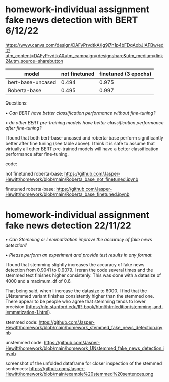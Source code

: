 # homework-individual assignment fake news detection with BERT 6/12/22


https://www.canva.com/design/DAFyPrvdtkA/Ig9j7h1p4bFDqAobJIAFBw/edit?utm_content=DAFyPrvdtkA&utm_campaign=designshare&utm_medium=link2&utm_source=sharebutton


| model |  not finetuned   |finetuned (3 epochs) | 
|  ---- |  ----  | ----  |
bert-base-uncased |  0.494 | 0.975 |
Roberta-base |  0.495 | 0.997 |

Questions: 

  • _Can BERT have better classification performance without fine-tuning?_
  
  • _do other BERT pre-training models have better classification performance after fine-tuning?_
  
I found that both bert-base-uncased and roberta-base perform significantly better after fine tuning (see table above). I think it is safe to assume that virtually all other BERT pre-trained models will have a better classification performance after fine-tuning.

code:

not finetuned roberta-base: https://github.com/Jasper-Hewitt/homework/blob/main/Roberta_base_not_finetuned.ipynb

finetuned roberta-base: https://github.com/Jasper-Hewitt/homework/blob/main/Roberta_base_finetuned.ipynb





# homework-individual assignment fake news detection 22/11/22

  • _Can Stemming or Lemmatization improve the accuracy of fake news detection?_
  
  • _Please perform an experiment and provide test results in any format._

I found that stemming slightly increases the accuracy of fake news detection from 0.9041 to 0.9079. I reran the code several times and the stemmed text finishes higher consistenly. This was done with a datasize of 4000 and a maximum_df of 0.6. 

That being said, when I increase the datasize to 6000. I find that the UNstemmed variant finishes consistently higher than the stemmed one. There appear to
be people who agree that stemming tends to lower precision (https://nlp.stanford.edu/IR-book/html/htmledition/stemming-and-lemmatization-1.html).

stemmed code: https://github.com/Jasper-Hewitt/homework/blob/main/homework_stemmed_fake_news_detection.ipynb 

unstemmed code: https://github.com/Jasper-Hewitt/homework/blob/main/homework_UNstemmed_fake_news_detection.ipynb

screenshot of the unfolded dataframe for closer inspection of the stemmed sentences: https://github.com/Jasper-Hewitt/homework/blob/main/example%20stemmed%20sentences.png

